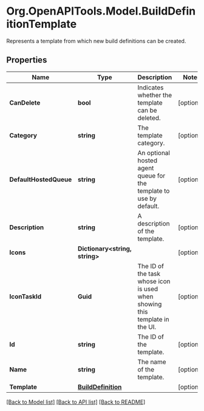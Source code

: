 # Org.OpenAPITools.Model.BuildDefinitionTemplate
Represents a template from which new build definitions can be created.

## Properties

Name | Type | Description | Notes
------------ | ------------- | ------------- | -------------
**CanDelete** | **bool** | Indicates whether the template can be deleted. | [optional] 
**Category** | **string** | The template category. | [optional] 
**DefaultHostedQueue** | **string** | An optional hosted agent queue for the template to use by default. | [optional] 
**Description** | **string** | A description of the template. | [optional] 
**Icons** | **Dictionary&lt;string, string&gt;** |  | [optional] 
**IconTaskId** | **Guid** | The ID of the task whose icon is used when showing this template in the UI. | [optional] 
**Id** | **string** | The ID of the template. | [optional] 
**Name** | **string** | The name of the template. | [optional] 
**Template** | [**BuildDefinition**](BuildDefinition.md) |  | [optional] 

[[Back to Model list]](../README.md#documentation-for-models) [[Back to API list]](../README.md#documentation-for-api-endpoints) [[Back to README]](../README.md)

